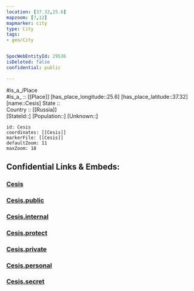 ```yaml
---
location: [37.32,25.6] 
mapzoom: [7,12] 
mapmarker: city 
type: City
tags:
- geo/City


SpocWebEntityId: 29536
isDeleted: false
confidential: public

---
```

#is_a_/Place  
#is_a_ :: [[Place]] 
[has_place_longitude::25.6] 
[has_place_latitude::37.32] 
[name::Cesis] 
State ::  
Country :: [[Russia]]  
[StateId::] 
[Population::] 
[Unknown::] 


```leaflet
id: Cesis
coordinates: [[Cesis]] 
markerFile: [[Cesis]] 
defaultZoom: 11 
maxZoom: 18
```


## Confidential Links & Embeds: 

### [Cesis](/_Standards/Earth/Continent/Europe/Europe~North/Latvia/City/Cesis.md) 

### [Cesis.public](/_public/Earth/Continent/Europe/Europe~North/Latvia/City/Cesis.public.md) 

### [Cesis.internal](/_internal/Earth/Continent/Europe/Europe~North/Latvia/City/Cesis.internal.md) 

### [Cesis.protect](/_protect/Earth/Continent/Europe/Europe~North/Latvia/City/Cesis.protect.md) 

### [Cesis.private](/_private/Earth/Continent/Europe/Europe~North/Latvia/City/Cesis.private.md) 

### [Cesis.personal](/_personal/Earth/Continent/Europe/Europe~North/Latvia/City/Cesis.personal.md) 

### [Cesis.secret](/_secret/Earth/Continent/Europe/Europe~North/Latvia/City/Cesis.secret.md)


